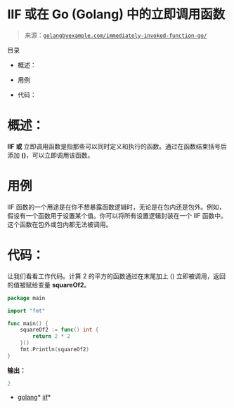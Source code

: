 <!--yml

类别：未分类

日期：2024-10-13 06:10:48

-->

# IIF 或在 Go (Golang) 中的立即调用函数

> 来源：[`golangbyexample.com/immediately-invoked-function-go/`](https://golangbyexample.com/immediately-invoked-function-go/)

目录

+   概述：

+   用例

+   代码：

# **概述：**

**IIF 或** 立即调用函数是指那些可以同时定义和执行的函数。通过在函数结束括号后添加 **()**，可以立即调用该函数。

# **用例**

IIF 函数的一个用途是在你不想暴露函数逻辑时，无论是在包内还是包外。例如，假设有一个函数用于设置某个值。你可以将所有设置逻辑封装在一个 IIF 函数中。这个函数在包外或包内都无法被调用。

# **代码：**

让我们看看工作代码。计算 2 的平方的函数通过在末尾加上 () 立即被调用，返回的值被赋给变量 **squareOf2**。

```go
package main

import "fmt"

func main() {
    squareOf2 := func() int {
        return 2 * 2
    }()
    fmt.Println(squareOf2)
}
```

**输出：**

```go
2
```

+   [golang](https://golangbyexample.com/tag/golang/)*   [iif](https://golangbyexample.com/tag/iif/)*
